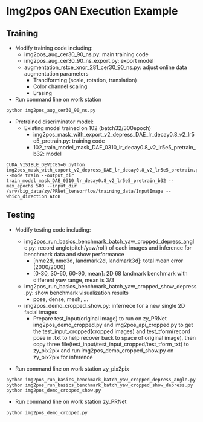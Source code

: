 Img2pos GAN Execution Example
===

## Training
- Modify training code including:
	- img2pos_aug_cer30_90_ns.py: main training code
	- img2pos_aug_cer30_90_ns_export.py: export model
	- augmentation_rstce_xnor_281_cer30_90_ns.py: adjust online data augmentation parameters
		- Trandforming (scale, rotation, translation)
		- Color channel scaling
		- Erasing
- Run command line on work station
```
python img2pos_aug_cer30_90_ns.py
```

- Pretrained discriminator model:
	- Existing model trained on 102 (batch32/300epoch)
		- img2pos_mask_with_export_v2_depress_DAE_lr_decay0.8_v2_lr5e5_pretrain.py: training code
		- 102_train_model_mask_DAE_0310_lr_decay0.8_v2_lr5e5_pretrain_b32: model
```
CUDA_VISIBLE_DEVICES=0 python img2pos_mask_with_export_v2_depress_DAE_lr_decay0.8_v2_lr5e5_pretrain.py --mode train --output_dir train_model_mask_DAE_0310_lr_decay0.8_v2_lr5e5_pretrain_b32 --max_epochs 500 --input_dir /srv/big_data/zy/PRNet_tensorflow/training_data/InputImage --which_direction AtoB
```

## Testing
- Modify testing code including:
	- img2pos_run_basics_benchmark_batch_yaw_cropped_depress_angle.py: record angle(pitch/yaw/roll) of each images and inference for benchmark data and show performance
		- [nme2d, nme3d, landmark2d, landmark3d]: total mean error (2000/2000)
		- [0-30, 30-60, 60-90, mean]: 2D 68 landmark benchmark with different yaw range, mean is 3/3 
	- img2pos_run_basics_benchmark_batch_yaw_cropped_show_depress.py: show benchmark visualization results
		- pose, dense, mesh, ...
	- img2pos_demo_cropped_show.py: infernece for a new single 2D facial images
		- Prepare test_input(original image) to run on zy_PRNet img2pos_demo_cropped.py and img2pos_api_cropped.py to get the test_input_cropped(cropped images) and test_tform(record pose in .txt to help recover back to space of original image),
		  then copy three file(test_input/test_input_cropped/test_tform_txt) to zy_pix2pix and run img2pos_demo_cropped_show.py on zy_pix2pix for inference
		
- Run command line on work station zy_pix2pix
```
python img2pos_run_basics_benchmark_batch_yaw_cropped_depress_angle.py
python img2pos_run_basics_benchmark_batch_yaw_cropped_show_depress.py
python img2pos_demo_cropped_show.py
```
- Run command line on work station zy_PRNet
```
python img2pos_demo_cropped.py

```